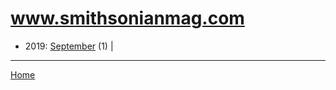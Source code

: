 # www.smithsonianmag.com

  * 2019: 
      [September](./www-smithsonianmag-com-2019-09.md) (1) | 

----

[Home](../)
